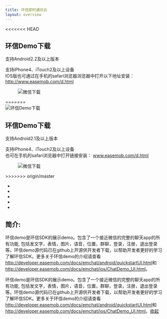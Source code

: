 ```yaml
---
title: 环信即时通讯云
layout: overview
---
```


<script type="text/javascript" src="/js/analyticsCount.js"></script>
<script>
var _hmt = _hmt || [];
</script>
<div class="wrap_bd">
	<div class="w990 download_demo">
		<div class="demo_hd">
<<<<<<< HEAD
			<h2>环信Demo下载</h2>
			<dl>
				<dt>
					<a class="demo_android" id="androidHref" onclick="_hmt.push(['_trackEvent', 'IMDEMO', 'click', 'ANDROIDSDK_DEMO'])" href="http://www.easemob.com/downloads/chatdemo-ui.apk"></a>
					<p>支持Android2.2及以上版本</p>
					<a class="demo_iphone" id="iosHref" onclick="_hmt.push(['_trackEvent', 'IMDEMO', 'click', 'IOSSDK_DEMO'])" href="http://www.easemob.com/downloads/ChatDemo-UI.ipa"></a>
					<p>支持iPhone4、iTouch2及以上设备<br />
						IOS版也可通过在手机的safari浏览器浏览器中打开以下地址安装：
						<a href="http://www.easemob.com/d.html">http://www.easemob.com/d.html</a>
					</p>
				</dt>
				<dd><img src="/img/demo_wx_ico.png" alt="微信下载" /></dd>
			</dl>
=======
			<div class="demo_hd_l">
				<img src="/img/demo_icon.png" alt="环信Demo下载" />
			</div>
			<div class="demo_hd_r">
				<h2>环信Demo下载</h2>
				<dl>
					<dt>
						<a class="demo_android" href="http://www.easemob.com/downloads/chatdemo-ui.apk"></a>
						<p>支持Android2.1及以上版本</p>
						<a class="demo_iphone" href="http://www.easemob.com/downloads/ChatDemo-UI.ipa"></a>
						<p>支持iPhone4、iTouch2及以上设备<br />
							也可在手机的safari浏览器中打开链接安装：
							<a href="http://www.easemob.com/d.html">www.easemob.com/d.html</a>
						</p>
					</dt>
					<dd><img src="/img/demo_wx_ico.png" alt="微信下载" /></dd>
				</dl>
			</div>
>>>>>>> origin/master
		</div>
		<div class="demo_bd_bg"></div>
		<div class="demo_bd">
			<div class="container2">
				<ul>
					<li><img src="/img/demo1.png" alt="" /></li>
					<li><img src="/img/demo2.png" alt="" /></li>
					<li><img src="/img/demo3.png" alt="" /></li>
					<li><img src="/img/demo4.png" alt="" /></li>
					<li><img src="/img/demo5.png" alt="" /></li>
				</ul>
			</div>
			<div class="info_content">
				<h2>简介:</h2>
				<section class="info_readmore">
					<p>环信demo是环信SDK的展示demo。包含了一个接近微信的完整的聊天app的所有功能, 包括发文字，表情，图片，语音，位置，群聊，登录，注册，退出登录等。环信demo源代码已在github上开源供开发者下载，以帮助开发者更好的学习了解环信SDK。更多关于环信demo的介绍请查看<a href="http://developer.easemob.com/docs/emchat/android/quickstartUI.html">http://developer.easemob.com/docs/emchat/android/quickstartUI.html</a>和<a href="http://developer.easemob.com/docs/emchat/ios/ChatDemo_UI.html">http://developer.easemob.com/docs/emchat/ios/ChatDemo_UI.html</a>。</p>
				</section>
				<section class="info_readmore_show">
					<p>环信demo是环信SDK的展示demo。包含了一个接近微信的完整的聊天app的所有功能, 包括发文字，表情，图片，语音，位置，群聊，登录，注册，退出登录等。环信demo源代码已在github上开源供开发者下载，以帮助开发者更好的学习了解环信SDK。更多关于环信demo的介绍请查看<a href="http://developer.easemob.com/docs/emchat/android/quickstartUI.html">http://developer.easemob.com/docs/emchat/android/quickstartUI.html</a>和<a href="http://developer.easemob.com/docs/emchat/ios/ChatDemo_UI.html">http://developer.easemob.com/docs/emchat/ios/ChatDemo_UI.html</a>。<a class="info_hide" href="javascript:void(0);">收起</a></p>
				</section>
			</div>
		</div>
	</div>
	<div class="clearfix"></div>
</div>
<script type="text/javascript" src="/js/jquery.mousewheel.js"></script>
<script type="text/javascript" src="/js/hScrollPane.js"></script>
<script type="text/javascript">
    // 展开收缩效果
	$(".info_show").click(function(){
		$(".info_readmore").hide();
		$(".info_readmore_show").show();
	});
	$(".info_hide").click(function(){
		$(".info_readmore").show();
		$(".info_readmore_show").hide();
	});

	//水平滚动条滚动图片
	$(".container2").hScrollPane({
		mover:"ul",
		moverW:function(){return $(".container2 li").length*275-24;}(),
		showArrow:true,
		handleCssAlter:"draghandlealter",
		mousewheel:{moveLength:275}
	});
</script>


